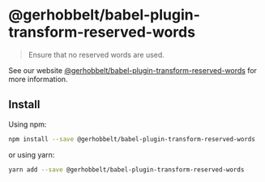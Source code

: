 # @gerhobbelt/babel-plugin-transform-reserved-words

> Ensure that no reserved words are used.

See our website [@gerhobbelt/babel-plugin-transform-reserved-words](https://new.babeljs.io/docs/en/next/babel-plugin-transform-reserved-words.html) for more information.

## Install

Using npm:

```sh
npm install --save @gerhobbelt/babel-plugin-transform-reserved-words
```

or using yarn:

```sh
yarn add --save @gerhobbelt/babel-plugin-transform-reserved-words
```
